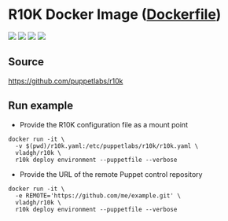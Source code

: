 # R10K Docker Image ([Dockerfile](https://github.com/vladgh/docker_base_images/tree/master/r10k))
[![](https://images.microbadger.com/badges/image/vladgh/r10k.svg)](https://microbadger.com/images/vladgh/r10k "Get your own image badge on microbadger.com")
[![](https://images.microbadger.com/badges/version/vladgh/r10k.svg)](https://microbadger.com/images/vladgh/r10k "Get your own version badge on microbadger.com")
[![](https://images.microbadger.com/badges/commit/vladgh/r10k.svg)](https://microbadger.com/images/vladgh/r10k "Get your own version badge on microbadger.com")
[![](https://images.microbadger.com/badges/license/vladgh/r10k.svg)](https://microbadger.com/images/vladgh/r10k "Get your own version badge on microbadger.com")

## Source

https://github.com/puppetlabs/r10k

## Run example

- Provide the R10K configuration file as a mount point
```
docker run -it \
  -v $(pwd)/r10k.yaml:/etc/puppetlabs/r10k/r10k.yaml \
  vladgh/r10k \
  r10k deploy environment --puppetfile --verbose
```

- Provide the URL of the remote Puppet control repository
```
docker run -it \
  -e REMOTE='https://github.com/me/example.git' \
  vladgh/r10k \
  r10k deploy environment --puppetfile --verbose
```
